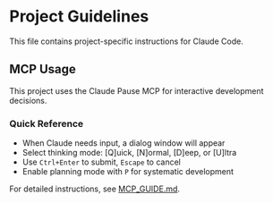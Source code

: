 # Project Guidelines

This file contains project-specific instructions for Claude Code.

## MCP Usage

This project uses the Claude Pause MCP for interactive development decisions.

### Quick Reference
- When Claude needs input, a dialog window will appear
- Select thinking mode: [Q]uick, [N]ormal, [D]eep, or [U]ltra
- Use `Ctrl+Enter` to submit, `Escape` to cancel
- Enable planning mode with `P` for systematic development

For detailed instructions, see [MCP_GUIDE.md](./MCP_GUIDE.md).
